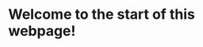 <!DOCTYPE html>
<html>
  <head>

  </head>
  <body>
    <h1>Welcome to the start of this webpage!</h1>
  </body>
</html>

